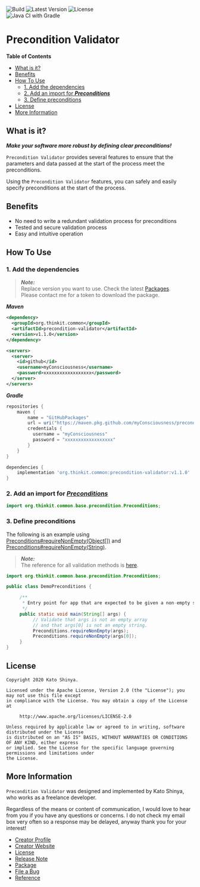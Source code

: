 ![Build](https://img.shields.io/badge/Build-Automated-2980b9.svg?style=for-the-badge)
![Latest Version](https://img.shields.io/badge/Latest_Version-v1.1.0-27ae60.svg?style=for-the-badge)
![License](https://img.shields.io/badge/License-Apache_2.0-e74c3c.svg?style=for-the-badge)</br>
![Java CI with Gradle](https://github.com/myConsciousness/precondition-validator/workflows/Java%20CI%20with%20Gradle/badge.svg?branch=master)

# Precondition Validator

<!-- START doctoc generated TOC please keep comment here to allow auto update -->
<!-- DON'T EDIT THIS SECTION, INSTEAD RE-RUN doctoc TO UPDATE -->
**Table of Contents**

- [What is it?](#what-is-it)
- [Benefits](#benefits)
- [How To Use](#how-to-use)
  - [1. Add the dependencies](#1-add-the-dependencies)
  - [2. Add an import for **_Preconditions_**](#2-add-an-import-for-_preconditions_)
  - [3. Define preconditions](#3-define-preconditions)
- [License](#license)
- [More Information](#more-information)

<!-- END doctoc generated TOC please keep comment here to allow auto update -->

## What is it?

**_Make your software more robust by defining clear preconditions!_**

`Precondition Validator` provides several features to ensure that the parameters and data passed at the start of the process meet the preconditions.

Using the `Precondition Validator` features, you can safely and easily specify preconditions at the start of the process.

## Benefits

- No need to write a redundant validation process for preconditions
- Tested and secure validation process
- Easy and intuitive operation

## How To Use

### 1. Add the dependencies

> **_Note:_**<br>
> Replace version you want to use. Check the latest [Packages](https://github.com/myConsciousness/precondition-validator/packages).<br>
> Please contact me for a token to download the package.

**_Maven_**

```xml
<dependency>
  <groupId>org.thinkit.common</groupId>
  <artifactId>precondition-validator</artifactId>
  <version>v1.1.0</version>
</dependency>

<servers>
  <server>
    <id>github</id>
    <username>myConsciousness</username>
    <password>xxxxxxxxxxxxxxxxxx</password>
  </server>
</servers>
```

**_Gradle_**

```gradle
repositories {
    maven {
        name = "GitHubPackages"
        url = uri("https://maven.pkg.github.com/myConsciousness/precondition-validator")
        credentials {
          username = "myConsciousness"
          password = "xxxxxxxxxxxxxxxxxx"
        }
    }
}

dependencies {
    implementation 'org.thinkit.common:precondition-validator:v1.1.0'
}
```

### 2. Add an import for [**_Preconditions_**](https://myconsciousness.github.io/precondition-validator/org/thinkit/common/base/precondition/Preconditions.html)

```java
import org.thinkit.common.base.precondition.Preconditions;
```

### 3. Define preconditions

The following is an example using [Preconditions#requireNonEmpty(Object[])](<https://myconsciousness.github.io/precondition-validator/org/thinkit/common/base/precondition/Preconditions.html#requireNonEmpty(java.lang.Object[])>) and [Preconditions#requireNonEmpty(String)](<https://myconsciousness.github.io/precondition-validator/org/thinkit/common/base/precondition/Preconditions.html#requireNonEmpty(java.lang.String)>).

> **_Note:_**</br>
> The reference for all validation methods is [here](https://myconsciousness.github.io/precondition-validator/org/thinkit/common/base/precondition/Preconditions.html).

```java
import org.thinkit.common.base.precondition.Preconditions;

public class DemoPreconditions {

     /**
      * Entry point for app that are expected to be given a non-empty string...
      */
     public static void main(String[] args) {
          // Validate that args is not an empty array
          // and that args[0] is not an empty string.
          Preconditions.requireNonEmpty(args);
          Preconditions.requireNonEmpty(args[0]);
     }
}
```

## License

```
Copyright 2020 Kato Shinya.

Licensed under the Apache License, Version 2.0 (the "License"); you may not use this file except
in compliance with the License. You may obtain a copy of the License at

     http://www.apache.org/licenses/LICENSE-2.0

Unless required by applicable law or agreed to in writing, software distributed under the License
is distributed on an "AS IS" BASIS, WITHOUT WARRANTIES OR CONDITIONS OF ANY KIND, either express
or implied. See the License for the specific language governing permissions and limitations under
the License.
```

## More Information

`Precondition Validator` was designed and implemented by Kato Shinya, who works as a freelance developer.

Regardless of the means or content of communication, I would love to hear from you if you have any questions or concerns. I do not check my email box very often so a response may be delayed, anyway thank you for your interest!

- [Creator Profile](https://github.com/myConsciousness)
- [Creator Website](https://myconsciousness.github.io/)
- [License](https://github.com/myConsciousness/precondition-validator/blob/master/LICENSE)
- [Release Note](https://github.com/myConsciousness/precondition-validator/releases)
- [Package](https://github.com/myConsciousness/precondition-validator/packages)
- [File a Bug](https://github.com/myConsciousness/precondition-validator/issues)
- [Reference](https://myconsciousness.github.io/precondition-validator/)
